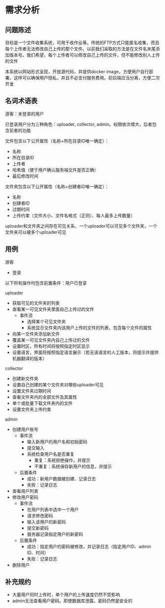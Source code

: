 # 需求分析

## 问题陈述
目标是一个文件收集系统，可用于收作业等。传统的FTP方式只能匿名收集，而且每个上传者无法修改自己上传的那个文件。以前我们采取的方法是在文件名末尾添加版本号。我们希望，每个上传者可以修改自己上传的文件，但不能修改别人上传的文件

本系统以网站形式呈现，开放源代码，并提供docker image，方便用户自行部署。这样可以确保用户隐私，并且不必支付服务费用。前后端应当分离，方便二次开发

## 名词术语表
游客：未登录的用户

已登录用户分为三种角色：uploader, collector, admin。权限依次增大，后者包含前者的功能

文件包含以下公开属性（名称+所在目录ID唯一确定）：
- 名称
- 所在目录ID
- 上传者
- 哈希值（便于用户确认服务端文件是否正确）
- 最后修改时间

文件夹包含以下公开属性（名称+创建者ID唯一确定）：
- 名称
- 创建者ID
- 过期时间
- 上传约束（文件大小、文件名格式（正则）、每人最多上传数量）

uploader和文件夹之间存在可见关系，一个uploader可以可见多个文件夹，一个文件夹可以被多个uploader可见

## 用例

游客
- 登录

以下所有操作均包含前置条件：用户已登录

uploader
- 获取可见的文件夹的列表
- 查看某一可见文件夹里面自己上传过的文件
  - 事件流
    - 选择某个可见文件夹
    - 系统显示文件夹内该用户上传的文件的列表，包含每个文件的属性
- 向某一文件夹添加新文件
- 覆盖某一可见文件夹内自己上传过的文件
- 设置时区，所有时间将按照指定时区显示
- 设置语言，界面将按照指定语言展示（若无该语言的人工版本，将提示并提供机器翻译的版本）

collector
- 创建新文件夹
- 设置自己创建的某个文件夹对哪些uploader可见
- 设置文件夹过期时间
- 查看文件夹内的全部文件及其属性
- 单个或批量下载文件夹内的文件
- 设置文件夹上传约束

admin
- 创建用户账号
  - 事件流
    - 输入新用户的用户名和初始密码
    - 提交输入
    - 系统检查用户名是否重复
      - 重复：系统拒绝操作，并提示
      - 不重复：系统保存新用户的信息，并提示
  - 后置条件
    - 成功：新用户数据被创建、记录日志
    - 失败：记录日志
- 查看用户列表
- 修改用户密码
  - 事件流
    - 在用户列表中选中一个用户
    - 请求修改密码
    - 输入该用户的新密码
    - 提交新密码
    - 服务器记录指定用户的新密码
  - 后置条件
    - 成功：指定用户的密码被修改，并记录日志（指定用户ID、admin ID、时间）
    - 失败：记录日志
- 删除用户

## 补充规约

- 大量用户同时上传时，单个用户的上传速度仍然不受影响
- admin无法查看用户密码。即使数据库泄露，密码仍然是安全的